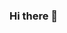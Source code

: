 ### Hi there 👋

<!--
**Skech1e/Skech1e** is a ✨ _special_ ✨ repository because its `README.md` (this file) appears on your GitHub profile.

Here are some ideas to get you started:

- 🔭 I’m currently working on a client game.
- 🌱 I’m currently learning to make custom shaders.
- 📫 How to reach me: zeo.awper@gmail.com or codroid.skech1e@gmail.com
-->

